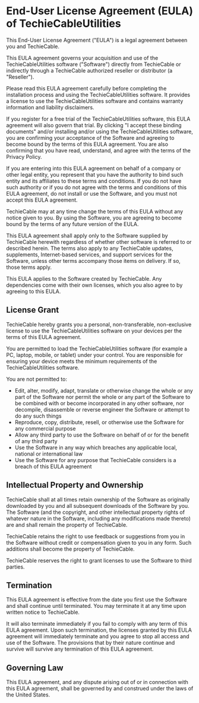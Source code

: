 # End-User License Agreement (EULA) of TechieCableUtilities

This End-User License Agreement ("EULA") is a legal agreement between you and TechieCable.

This EULA agreement governs your acquisition and use of the TechieCableUtilities software ("Software") directly from TechieCable or indirectly through a TechieCable authorized reseller or distributor (a "Reseller").

Please read this EULA agreement carefully before completing the installation process and using the TechieCableUtilities software. It provides a license to use the TechieCableUtilities software and contains warranty information and liability disclaimers.

If you register for a free trial of the TechieCableUtilities software, this EULA agreement will also govern that trial. By clicking "I accept these binding documents" and/or installing and/or using the TechieCableUtilities software, you are confirming your acceptance of the Software and agreeing to become bound by the terms of this EULA agreement. You are also confirming that you have read, understand, and agree with the terms of the Privacy Policy.

If you are entering into this EULA agreement on behalf of a company or other legal entity, you represent that you have the authority to bind such entity and its affiliates to these terms and conditions. If you do not have such authority or if you do not agree with the terms and conditions of this EULA agreement, do not install or use the Software, and you must not accept this EULA agreement.

TechieCable may at any time change the terms of this EULA without any notice given to you. By using the Software, you are agreeing to become bound by the terms of any future version of the EULA.

This EULA agreement shall apply only to the Software supplied by TechieCable herewith regardless of whether other software is referred to or described herein. The terms also apply to any TechieCable updates, supplements, Internet-based services, and support services for the Software, unless other terms accompany those items on delivery. If so, those terms apply.

This EULA applies to the Software created by TechieCable. Any dependencies come with their own licenses, which you also agree to by agreeing to this EULA.

## License Grant

TechieCable hereby grants you a personal, non-transferable, non-exclusive license to use the TechieCableUtilities software on your devices per the terms of this EULA agreement.

You are permitted to load the TechieCableUtilities software (for example a PC, laptop, mobile, or tablet) under your control. You are responsible for ensuring your device meets the minimum requirements of the TechieCableUtilities software.

You are not permitted to:

 - Edit, alter, modify, adapt, translate or otherwise change the whole or any part of the Software nor permit the whole or any part of the Software to be combined with or become incorporated in any other software, nor decompile, disassemble or reverse engineer the Software or attempt to do any such things
 - Reproduce, copy, distribute, resell, or otherwise use the Software for any commercial purpose
 - Allow any third party to use the Software on behalf of or for the benefit of any third party
 - Use the Software in any way which breaches any applicable local, national or international law
 - Use the Software for any purpose that TechieCable considers is a breach of this EULA agreement

## Intellectual Property and Ownership

TechieCable shall at all times retain ownership of the Software as originally downloaded by you and all subsequent downloads of the Software by you. The Software (and the copyright, and other intellectual property rights of whatever nature in the Software, including any modifications made thereto) are and shall remain the property of TechieCable.

TechieCable retains the right to use feedback or suggestions from you in the Software without credit or compensation given to you in any form. Such additions shall become the property of TechieCable.

TechieCable reserves the right to grant licenses to use the Software to third parties.

## Termination

This EULA agreement is effective from the date you first use the Software and shall continue until terminated. You may terminate it at any time upon written notice to TechieCable.

It will also terminate immediately if you fail to comply with any term of this EULA agreement. Upon such termination, the licenses granted by this EULA agreement will immediately terminate and you agree to stop all access and use of the Software. The provisions that by their nature continue and survive will survive any termination of this EULA agreement.

## Governing Law

This EULA agreement, and any dispute arising out of or in connection with this EULA agreement, shall be governed by and construed under the laws of the United States.
